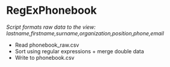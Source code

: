 # RegExPhonebook
*Script formats raw data to the view: lastname,firstname,surname,organization,position,phone,email* 
* Read phonebook_raw.csv
* Sort using regular expressions + merge double data
* Write to phonebook.csv
